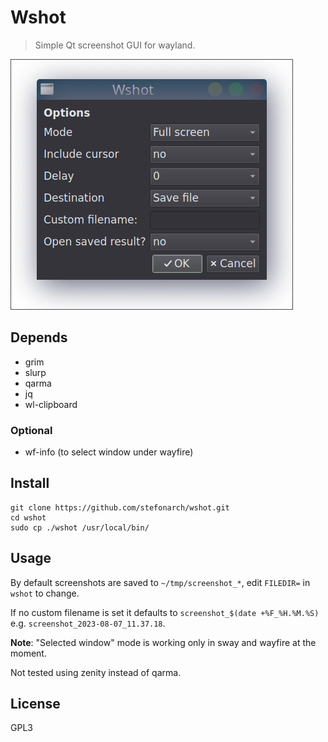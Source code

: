 # Wshot

>Simple Qt screenshot GUI for wayland.

![Image of wshot](wshot.png)

## Depends

* grim
* slurp
* qarma
* jq
* wl-clipboard

### Optional

* wf-info (to select window under wayfire)

## Install

```
git clone https://github.com/stefonarch/wshot.git
cd wshot
sudo cp ./wshot /usr/local/bin/
```


## Usage

By default screenshots are saved to `~/tmp/screenshot_*`, edit `FILEDIR=` in `wshot` to change.

If no custom filename is set it defaults to `screenshot_$(date +%F_%H.%M.%S)` e.g. `screenshot_2023-08-07_11.37.18`.

**Note**: "Selected window" mode is working only in sway and wayfire at the moment.

Not tested using zenity instead of qarma.

## License

GPL3




